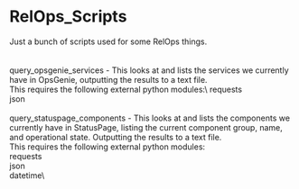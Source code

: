# RelOps_Scripts
Just a bunch of scripts used for some RelOps things.\
\
\
query_opsgenie_services - This looks at and lists the services we currently have in OpsGenie, outputting the results to a text file. \
This requires the following external python modules:\ 
requests\
json\
\
query_statuspage_components - This looks at and lists the components we currently have in StatusPage, listing the current component group, name, and operational state. Outputting the results to a text file. \
This requires the following external python modules:\
requests\
json\
datetime\
